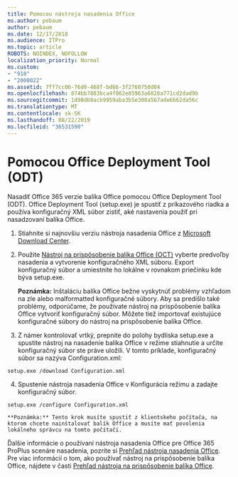 ```yaml
---
title: Pomocou nástroja nasadenia Office
ms.author: pebaum
author: pebaum
ms.date: 12/17/2018
ms.audience: ITPro
ms.topic: article
ROBOTS: NOINDEX, NOFOLLOW
localization_priority: Normal
ms.custom:
- "918"
- "2000022"
ms.assetid: 7ff7cc06-76d0-468f-bd66-3f2760750d04
ms.openlocfilehash: 874bb7883bca4f062e85963a6828a771cd2dad9b
ms.sourcegitcommit: 1d98db8acb9959aba3b5e308a567ade6b62da56c
ms.translationtype: MT
ms.contentlocale: sk-SK
ms.lasthandoff: 08/22/2019
ms.locfileid: "36531590"
---
```

# <a name="using-the-office-deployment-tool-odt"></a>Pomocou Office Deployment Tool (ODT)

Nasadiť Office 365 verzie balíka Office pomocou Office Deployment Tool (ODT). Office Deployment Tool (setup.exe) je spustiť z príkazového riadka a používa konfiguračný XML súbor zistiť, aké nastavenia použiť pri nasadzovaní balíka Office.
  
1. Stiahnite si najnovšiu verziu nástroja nasadenia Office z [Microsoft Download Center](http://go.microsoft.com/fwlink/p/?LinkID=626065).

2. Použite [Nástroj na prispôsobenie balíka Office (OCT)](https://config.office.com) vyberte predvoľby nasadenia a vytvorenie konfiguračného XML súboru. Export konfiguračný súbor a umiestnite ho lokálne v rovnakom priečinku kde býva setup.exe.

    **Poznámka:** Inštaláciu balíka Office bežne vyskytnúť problémy vzhľadom na zle alebo malformatted konfiguračné súbory. Aby sa predišlo také problémy, odporúčame, že používate nástroj na prispôsobenie balíka Office vytvoriť konfiguračný súbor. Môžete tiež importovať existujúce konfiguračné súbory do nástroj na prispôsobenie balíka Office.

3. Z námer kontrolovať vrtký, prepnite do polohy bydliska setup.exe a spustite nástroj na nasadenie balíka Office v režime stiahnutie a určite konfiguračný súbor ste práve uložili. V tomto príklade, konfiguračný súbor sa nazýva Configuration.xml:
    
  ```
  setup.exe /download Configuration.xml  
  ```

4. Spustenie nástroja nasadenia Office v Konfigurácia režimu a zadajte konfiguračný súbor.
    
  ```
  setup.exe /configure Configuration.xml
  ```

    **Poznámka:** Tento krok musíte spustiť z klientskeho počítača, na ktorom chcete nainštalovať balík Office a musíte mať povolenia lokálneho správcu na tomto počítači.

Ďalšie informácie o používaní nástroja nasadenia Office pre Office 365 ProPlus scenáre nasadenia, pozrite si [Prehľad nástroja nasadenia Office](https://docs.microsoft.com/deployoffice/overview-of-the-office-2016-deployment-tool). Pre viac informácií o tom, ako používať nástroj na prispôsobenie balíka Office, nájdete v časti [Prehľad nástroja na prispôsobenie balíka Office](https://docs.microsoft.com/DeployOffice/overview-of-the-office-customization-tool-for-click-to-run).
